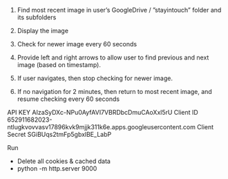 1. Find most recent image in user’s GoogleDrive / ”stayintouch” folder and its subfolders

2. Display the image

3. Check for newer image every 60 seconds

4. Provide left and right arrows to allow user to find previous and next image (based on timestamp).

5. If user navigates, then stop checking for newer image.

6. If no navigation for 2 minutes, then return to most recent image, and resume checking every 60 seconds


API KEY
AIzaSyDXc-NPu0AyfAVI7VBRDbcDmuCAoXxl5rU
Client ID
652911682023-ntlugkvovvasv17896kvk9mjjk311k6e.apps.googleusercontent.com
Client Secret
SGiBUqs2tmFp5gbxlBE_LabP


Run
- Delete all cookies & cached data
- python -m http.server 9000